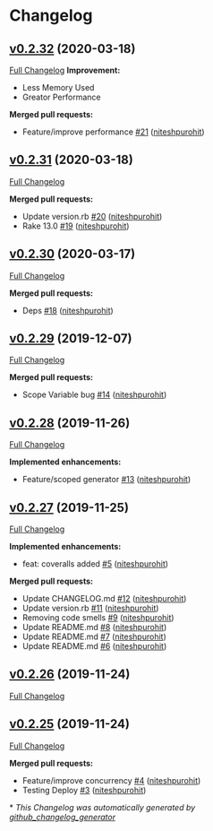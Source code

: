 # Changelog

## [v0.2.32](https://github.com/niteshpurohit/mutils/tree/v0.2.32) (2020-03-18)

[Full Changelog](https://github.com/niteshpurohit/mutils/compare/v0.2.31...v0.2.32)
**Improvement:**
- Less Memory Used
- Greator Performance

**Merged pull requests:**

- Feature/improve performance [\#21](https://github.com/niteshpurohit/mutils/pull/21) ([niteshpurohit](https://github.com/niteshpurohit))

## [v0.2.31](https://github.com/niteshpurohit/mutils/tree/v0.2.31) (2020-03-18)

[Full Changelog](https://github.com/niteshpurohit/mutils/compare/v0.2.30...v0.2.31)

**Merged pull requests:**

- Update version.rb [\#20](https://github.com/niteshpurohit/mutils/pull/20) ([niteshpurohit](https://github.com/niteshpurohit))
- Rake 13.0 [\#19](https://github.com/niteshpurohit/mutils/pull/19) ([niteshpurohit](https://github.com/niteshpurohit))

## [v0.2.30](https://github.com/niteshpurohit/mutils/tree/v0.2.30) (2020-03-17)

[Full Changelog](https://github.com/niteshpurohit/mutils/compare/v0.2.29...v0.2.30)

**Merged pull requests:**

- Deps [\#18](https://github.com/niteshpurohit/mutils/pull/18) ([niteshpurohit](https://github.com/niteshpurohit))

## [v0.2.29](https://github.com/niteshpurohit/mutils/tree/v0.2.29) (2019-12-07)

[Full Changelog](https://github.com/niteshpurohit/mutils/compare/v0.2.28...v0.2.29)

**Merged pull requests:**

- Scope Variable bug [\#14](https://github.com/niteshpurohit/mutils/pull/14) ([niteshpurohit](https://github.com/niteshpurohit))

## [v0.2.28](https://github.com/niteshpurohit/mutils/tree/v0.2.28) (2019-11-26)

[Full Changelog](https://github.com/niteshpurohit/mutils/compare/v0.2.27...v0.2.28)

**Implemented enhancements:**

- Feature/scoped generator [\#13](https://github.com/niteshpurohit/mutils/pull/13) ([niteshpurohit](https://github.com/niteshpurohit))

## [v0.2.27](https://github.com/niteshpurohit/mutils/tree/v0.2.27) (2019-11-25)

[Full Changelog](https://github.com/niteshpurohit/mutils/compare/v0.2.26...v0.2.27)

**Implemented enhancements:**

- feat: coveralls added [\#5](https://github.com/niteshpurohit/mutils/pull/5) ([niteshpurohit](https://github.com/niteshpurohit))

**Merged pull requests:**

- Update CHANGELOG.md [\#12](https://github.com/niteshpurohit/mutils/pull/12) ([niteshpurohit](https://github.com/niteshpurohit))
- Update version.rb [\#11](https://github.com/niteshpurohit/mutils/pull/11) ([niteshpurohit](https://github.com/niteshpurohit))
- Removing code smells [\#9](https://github.com/niteshpurohit/mutils/pull/9) ([niteshpurohit](https://github.com/niteshpurohit))
- Update README.md [\#8](https://github.com/niteshpurohit/mutils/pull/8) ([niteshpurohit](https://github.com/niteshpurohit))
- Update README.md [\#7](https://github.com/niteshpurohit/mutils/pull/7) ([niteshpurohit](https://github.com/niteshpurohit))
- Update README.md [\#6](https://github.com/niteshpurohit/mutils/pull/6) ([niteshpurohit](https://github.com/niteshpurohit))

## [v0.2.26](https://github.com/niteshpurohit/mutils/tree/v0.2.26) (2019-11-24)

[Full Changelog](https://github.com/niteshpurohit/mutils/compare/v0.2.25...v0.2.26)

## [v0.2.25](https://github.com/niteshpurohit/mutils/tree/v0.2.25) (2019-11-24)

[Full Changelog](https://github.com/niteshpurohit/mutils/compare/885f96959dd3701ac20ed0981b920be753c00db0...v0.2.25)

**Merged pull requests:**

- Feature/improve concurrency [\#4](https://github.com/niteshpurohit/mutils/pull/4) ([niteshpurohit](https://github.com/niteshpurohit))
- Testing Deploy [\#3](https://github.com/niteshpurohit/mutils/pull/3) ([niteshpurohit](https://github.com/niteshpurohit))



\* *This Changelog was automatically generated by [github_changelog_generator](https://github.com/github-changelog-generator/github-changelog-generator)*
